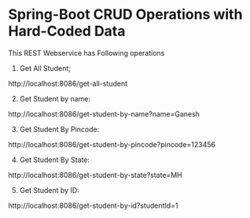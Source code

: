 # Spring-Boot CRUD Operations with Hard-Coded Data

This REST Webservice has Following operations

1) Get All Student;

http://localhost:8086/get-all-student

2) Get Student by name:

http://localhost:8086/get-student-by-name?name=Ganesh

3) Get Student By Pincode:

http://localhost:8086/get-student-by-pincode?pincode=123456

4) Get Student By State:

http://localhost:8086/get-student-by-state?state=MH

5) Get Student by ID:

http://localhost:8086/get-student-by-id?studentId=1



